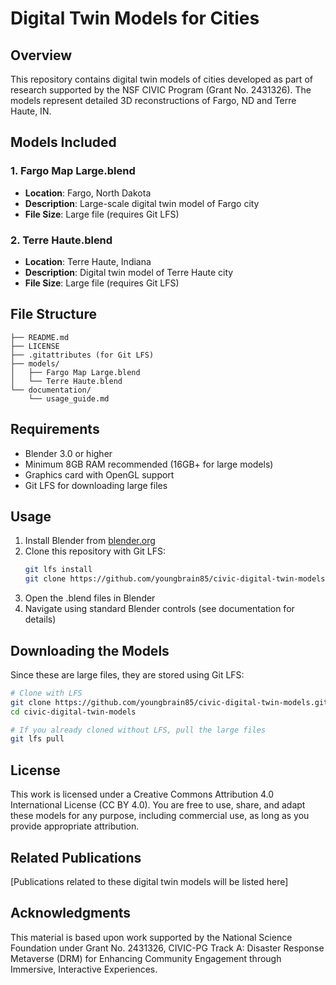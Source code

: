 # Digital Twin Models for Cities

## Overview
This repository contains digital twin models of cities developed as part of research supported by the NSF CIVIC Program (Grant No. 2431326). The models represent detailed 3D reconstructions of Fargo, ND and Terre Haute, IN.

## Models Included

### 1. Fargo Map Large.blend
- **Location**: Fargo, North Dakota
- **Description**: Large-scale digital twin model of Fargo city
- **File Size**: Large file (requires Git LFS)

### 2. Terre Haute.blend
- **Location**: Terre Haute, Indiana
- **Description**: Digital twin model of Terre Haute city
- **File Size**: Large file (requires Git LFS)

## File Structure
```
├── README.md
├── LICENSE
├── .gitattributes (for Git LFS)
├── models/
│   ├── Fargo Map Large.blend
│   └── Terre Haute.blend
└── documentation/
    └── usage_guide.md
```

## Requirements
- Blender 3.0 or higher
- Minimum 8GB RAM recommended (16GB+ for large models)
- Graphics card with OpenGL support
- Git LFS for downloading large files

## Usage
1. Install Blender from [blender.org](https://www.blender.org/)
2. Clone this repository with Git LFS:
   ```bash
   git lfs install
   git clone https://github.com/youngbrain85/civic-digital-twin-models.git
   ```
3. Open the .blend files in Blender
4. Navigate using standard Blender controls (see documentation for details)

## Downloading the Models
Since these are large files, they are stored using Git LFS:

```bash
# Clone with LFS
git clone https://github.com/youngbrain85/civic-digital-twin-models.git
cd civic-digital-twin-models

# If you already cloned without LFS, pull the large files
git lfs pull
```

## License
This work is licensed under a Creative Commons Attribution 4.0 International License (CC BY 4.0). You are free to use, share, and adapt these models for any purpose, including commercial use, as long as you provide appropriate attribution.

## Related Publications
[Publications related to these digital twin models will be listed here]

## Acknowledgments
This material is based upon work supported by the National Science Foundation under Grant No. 2431326, CIVIC-PG Track A: Disaster Response Metaverse (DRM) for Enhancing Community Engagement through Immersive, Interactive Experiences.